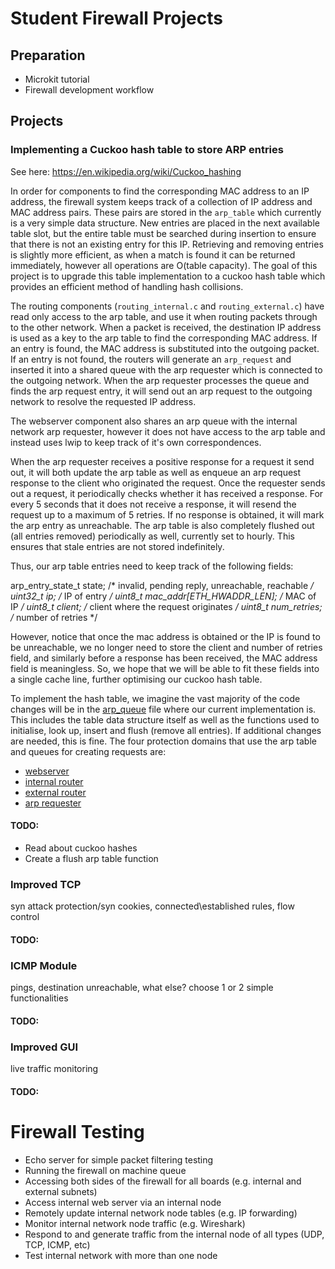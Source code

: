 # Student Firewall Projects

## Preparation
- Microkit tutorial
- Firewall development workflow

## Projects

### Implementing a Cuckoo hash table to store ARP entries

See here: https://en.wikipedia.org/wiki/Cuckoo_hashing

In order for components to find the corresponding MAC address to an IP address, the firewall system
keeps track of a collection of IP address and MAC address pairs. These pairs are stored in the
`arp_table` which currently is a very simple data structure. New entries are placed in the next
available table slot, but the entire table must be searched during insertion to ensure that there is
not an existing entry for this IP. Retrieving and removing entries is slightly more efficient, as
when a match is found it can be returned immediately, however all operations are O(table capacity).
The goal of this project is to upgrade this table implementation to a cuckoo hash table which
provides an efficient method of handling hash collisions.

The routing components (`routing_internal.c` and `routing_external.c`) have read only access to the
arp table, and use it when routing packets through to the other network. When a packet is received,
the destination IP address is used as a key to the arp table to find the corresponding MAC address.
If an entry is found, the MAC address is substituted into the outgoing packet. If an entry is not
found, the routers will generate an `arp_request` and inserted it into a shared queue with the arp
requester which is connected to the outgoing network. When the arp requester processes the queue and
finds the arp request entry, it will send out an arp request to the outgoing network to resolve the
requested IP address.

The webserver component also shares an arp queue with the internal network arp requester, however it
does not have access to the arp table and instead uses lwip to keep track of it's own
correspondences.

When the arp requester receives a positive response for a request it send out, it will both update
the arp table as well as enqueue an arp request response to the client who originated the request.
Once the requester sends out a request, it periodically checks whether it has received a response.
For every 5 seconds that it does not receive a response, it will resend the request up to a maximum
of 5 retries. If no response is obtained, it will mark the arp entry as unreachable. The arp table
is also completely flushed out (all entries removed) periodically as well, currently set to hourly.
This ensures that stale entries are not stored indefinitely.

Thus, our arp table entries need to keep track of the following fields:

arp_entry_state_t state;                    /* invalid, pending reply, unreachable, reachable */
uint32_t ip;                                /* IP of entry */
uint8_t mac_addr[ETH_HWADDR_LEN];           /* MAC of IP */
uint8_t client;                             /* client where the request originates */
uint8_t num_retries;                        /* number of retries */

However, notice that once the mac address is obtained or the IP is found to be unreachable, we no
longer need to store the client and number of retries field, and similarly before a response has
been received, the MAC address field is meaningless. So, we hope that we will be able to fit these
fields into a single cache line, further optimising our cuckoo hash table.

To implement the hash table, we imagine the vast majority of the code changes will be in the
[arp_queue](/include/lions/firewall/arp_queue.h) file where our current implementation is. This
includes the table data structure itself as well as the functions used to initialise, look up,
insert and flush (remove all entries). If additional changes are needed, this is fine. The four
protection domains that use the arp table and queues for creating requests are:
- [webserver](/components/micropython/mpnetworkport.c)
- [internal router](/examples/firewall/routing_internal.c)
- [external router](/examples/firewall/routing_external.c)
- [arp requester](/examples/firewall/arp_requester.c)

#### TODO:
- Read about cuckoo hashes
- Create a flush arp table function


### Improved TCP
syn attack protection/syn cookies, connected\established rules, flow control

#### TODO:


### ICMP Module
pings, destination unreachable, what else?
choose 1 or 2 simple functionalities

#### TODO:


### Improved GUI
live traffic monitoring

#### TODO:


# Firewall Testing
- Echo server for simple packet filtering testing
- Running the firewall on machine queue
- Accessing both sides of the firewall for all boards (e.g. internal and external subnets)
- Access internal web server via an internal node
- Remotely update internal network node tables (e.g. IP forwarding)
- Monitor internal network node traffic (e.g. Wireshark)
- Respond to and generate traffic from the internal node of all types (UDP, TCP, ICMP, etc)
- Test internal network with more than one node
